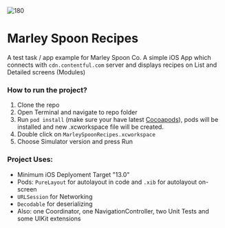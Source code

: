 ![180](https://user-images.githubusercontent.com/15157565/128105299-f824d830-80db-40c6-bf1b-6252ef2933bb.png)
# Marley Spoon Recipes
A test task / app example for Marley Spoon Co.
A simple iOS App which connects with `cdn.contentful.com` server and displays recipes on List and Detailed screens (Modules)

### How to run the project?

1. Clone the repo
2. Open Terminal and navigate to repo folder
3. Run `pod install` (make sure your have latest [Cocoapods](https://guides.cocoapods.org/using/getting-started.html#installation)), pods will be installed and new  .xcworkspace file will be created.
4. Double click on `MarleySpoonRecipes.xcworkspace`
5. Choose Simulator version and press Run

### Project Uses:

- Minimum iOS Deplyoment Target "13.0"
- Pods: `PureLayout` for autolayout in code and `.xib` for autolayout on-screen
- `URLSession` for Networking
- `Decodable` for deserializing
- Also: one Coordinator, one NavigationController, two Unit Tests and some UIKit extensions
